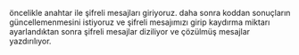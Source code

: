 öncelikle anahtar ile şifreli mesajları giriyoruz. daha sonra koddan sonuçların güncellemenmesini istiyoruz ve şifreli mesajımızı girip kaydırma miktarı ayarlandıktan sonra şifreli mesajlar diziliyor ve
çözülmüş mesajlar yazdırılıyor.
